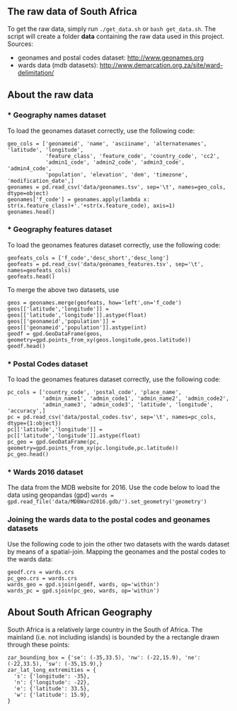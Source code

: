 ## The raw data of South Africa
To get the raw data, simply run `./get_data.sh` or `bash get_data.sh`.  The script will create a folder **data** containing the raw data used in this project.  
Sources:
- geonames and postal codes dataset: http://www.geonames.org
- wards data (mdb datasets): http://www.demarcation.org.za/site/ward-delimitation/

## About the raw data
### * Geography names dataset
To load the geonames dataset correctly, use the following code:
```
geo_cols = ['geonameid', 'name', 'asciiname', 'alternatenames', 'latitude', 'longitude',
            'feature_class', 'feature_code', 'country_code', 'cc2',
            'admin1_code', 'admin2_code', 'admin3_code', 'admin4_code',
            'population', 'elevation', 'dem', 'timezone', 'modification_date',]
geonames = pd.read_csv('data/geonames.tsv', sep='\t', names=geo_cols, dtype=object)
geonames['f_code'] = geonames.apply(lambda x: str(x.feature_class)+'.'+str(x.feature_code), axis=1)
geonames.head()
```

### * Geography features dataset
To load the geonames features dataset correctly, use the following code:
```
geofeats_cols = ['f_code','desc_short','desc_long']
geofeats = pd.read_csv('data/geonames_features.tsv', sep='\t', names=geofeats_cols)
geofeats.head()
```

To merge the above two datasets, use
```
geos = geonames.merge(geofeats, how='left',on='f_code')
geos[['latitude','longitude']] = geos[['latitude','longitude']].astype(float)
geos[['geonameid','population']] = geos[['geonameid','population']].astype(int)
geodf = gpd.GeoDataFrame(geos, geometry=gpd.points_from_xy(geos.longitude,geos.latitude))
geodf.head()
```

### * Postal Codes dataset
To load the geonames features dataset correctly, use the following code:
```
pc_cols = ['country_code', 'postal_code', 'place_name', 
           'admin_name1', 'admin_code1', 'admin_name2', 'admin_code2', 
           'admin_name3', 'admin_code3', 'latitude', 'longitude', 'accuracy',]
pc = pd.read_csv('data/postal_codes.tsv', sep='\t', names=pc_cols, dtype={1:object})
pc[['latitude','longitude']] = pc[['latitude','longitude']].astype(float)
pc_geo = gpd.GeoDataFrame(pc, geometry=gpd.points_from_xy(pc.longitude,pc.latitude))
pc_geo.head()
```

### * Wards 2016 dataset
The data from the MDB website for 2016.  Use the code below to load the data using geopandas (gpd)
`wards = gpd.read_file('data/MDBWard2016.gdb/').set_geometry('geometry')`

### Joining the wards data to the postal codes and geonames datasets
Use the following code to join the other two datasets with the wards dataset by means of a spatial-join.
Mapping the geonames and the postal codes to the wards data:
```
geodf.crs = wards.crs
pc_geo.crs = wards.crs
wards_geo = gpd.sjoin(geodf, wards, op='within')
wards_pc = gpd.sjoin(pc_geo, wards, op='within')
```


## About South African Geography
South Africa is a relatively large country in the South of Africa.  The mainland (i.e. not including islands) is bounded by the a rectangle drawn through these points: 
```
zar_bounding_box = {'se': (-35,33.5), 'nw': (-22,15.9), 'ne': (-22,33.5), 'sw': (-35,15.9),}
zar_lat_long_extremities = {
  's': {'longitude': -35}, 
  'n': {'longitude': -22}, 
  'e': {'latitude': 33.5}, 
  'w': {'latitude': 15.9},
}
```

